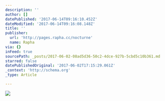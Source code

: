 ```yaml
---
description: ''
author: []
datePublished: '2017-06-14T09:16:10.452Z'
dateModified: '2017-06-14T09:16:08.148Z'
title: ''
publisher:
  url: 'http://pages.rapha.cc/nocturne'
  name: Rapha
via: {}
inFeed: true
sourcePath: _posts/2017-06-02-08ad5d36-50c2-4dce-927b-5cbd5c10b361.md
starred: false
datePublishedOriginal: '2017-06-02T17:15:29.061Z'
_context: 'http://schema.org'
_type: Article

---
```

![](https://the-grid-user-content.s3-us-west-2.amazonaws.com/7f6ba643-dffa-450b-9028-4f1789689d08.jpg)